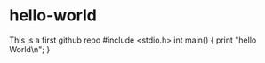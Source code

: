 # hello-world
This is a first github repo
#include <stdio.h>
int main()
{
  print "hello World\n";
}
